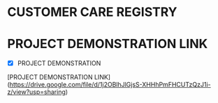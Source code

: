 # CUSTOMER CARE REGISTRY
# PROJECT DEMONSTRATION LINK

- [x] PROJECT DEMONSTRATION

[PROJECT DEMONSTRATION LINK] (https://drive.google.com/file/d/1j2OBlhJlGjsS-XHHhPmFHCUTzQzJ1i-z/view?usp=sharing) <br>
